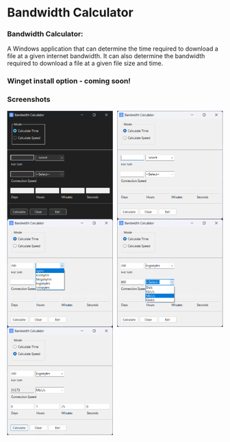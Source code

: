 # Bandwidth Calculator

### Bandwidth Calculator:
A Windows application that can determine the time required to download a file at a given internet bandwidth. It can also determine the bandwidth required to download a file at a given file size and time.

### Winget install option - coming soon!

### Screenshots

<div style="display: flex; flex-wrap: wrap; justify-content: space-between;">
  <img src="/Screenshots/BandwidthCalculator/Screenshot1.png" width="49%" />
  <img src="/Screenshots/BandwidthCalculator/Screenshot2.png" width="49%" />
  <img src="/Screenshots/BandwidthCalculator/Screenshot3.png" width="49%" />
  <img src="/Screenshots/BandwidthCalculator/Screenshot4.png" width="49%" />
  <img src="/Screenshots/BandwidthCalculator/Screenshot5.png" width="49%" />
</div>
